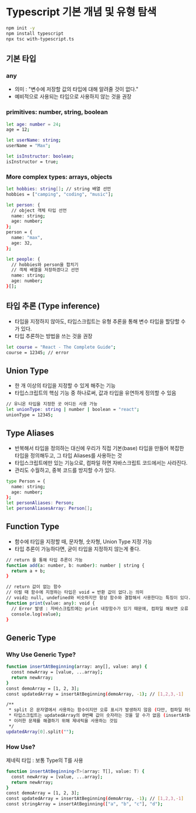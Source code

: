 # Typescript 기본 개념 및 유형 탐색

```bash
npm init -y
npm install typescript
npx tsc with-typescript.ts
```

## 기본 타입

### any

- 의미 : "변수에 저장할 값의 타입에 대해 알려줄 것이 없다."
- 예비적으로 사용되는 타입으로 사용하지 않는 것을 권장

### primitives: number, string, boolean

```bash
let age: number = 24;
age = 12;

let userName: string;
userName = "Max";

let isInstructor: boolean;
isInstructor = true;
```

### More complex types: arrays, objects

```bash
let hobbies: string[]; // string 배열 선언
hobbies = ["camping", "coding", "music"];

let person: {
  // object 객체 타입 선언
  name: string;
  age: number;
};
person = {
  name: "max",
  age: 32,
};

let people: {
  // hobbies와 person을 합치기
  // 객체 배열을 저장하겠다고 선언
  name: string;
  age: number;
}[];

```

## 타입 추론 (Type inference)

- 타입을 지정하지 않아도, 타입스크립트는 유형 추론을 통해 변수 타입을 할당할 수가 있다.
- 타입 추론하는 방법을 쓰는 것을 권장

```bash
let course = "React - The Complete Guide";
course = 12345; // error
```

## Union Type

- 한 개 이상의 타입을 지정할 수 있게 해주는 기능
- 타입스크립트의 핵심 기능 중 하나로써, 값과 타입을 유연하게 정의할 수 있음

```bash
// 유니온 타입을 지정한 곳 어디든 사용 가능
let unionType: string | number | boolean = "react";
unionType = 12345;
```

## Type Aliases

- 반복해서 타입을 정의하는 대신에 우리가 직접 기본(base) 타입을 만들어 복잡한 타입을 정의해두고, 그 타입 Aliases를 사용하는 것
- 타입스크립트에만 있는 기능으로, 컴파일 하면 자바스크립트 코드에서는 사라진다.
- 관리도 수월하고, 중복 코드를 방지할 수가 있다.

```bash
type Person = {
  name: string;
  age: number;
};
let personAliases: Person;
let personAliasesArray: Person[];
```

## Function Type

- 함수에 타입을 지정할 때, 문자형, 숫자형, Union Type 지정 가능
- 타입 추론이 가능하다면, 굳이 타입을 지정하지 않는게 좋다.

```bash
// return 을 통해 타입 추론이 가능
function add(a: number, b: number): number | string {
  return a + b;
}
```

```bash
// return 값이 없는 함수
// 이럴 때 함수에 지정하는 타입은 void = 반환 값이 없다.는 의미
// void는 null, undefined와 비슷하지만 항상 함수와 결합해서 사용한다는 특징이 있다.
function print(value: any): void {
  // Error 발생 : 자바스크립트에는 print 내장함수가 있기 때문에, 컴파일 해보면 오류 발생
  console.log(value);
}
```

## Generic Type

### Why Use Generic Type?

```bash
function insertAtBeginning(array: any[], value: any) {
  const newArray = [value, ...array];
  return newArray;
}
const demoArray = [1, 2, 3];
const updatedArray = insertAtBeginning(demoArray, -1); // [1,2,3,-1]

/**
 * split 은 문자열에서 사용하는 함수이지만 오류 표시가 발생하지 않음 (다만, 컴파일 하면 오류 발생함)
 * 타입스크립트는 updatedArray의 0번째 값이 숫자라는 것을 알 수가 없음 (insertAtBeginning - array 값을 any 타입으로 선언되었기 때문에)
 * 이러한 문제를 해결하기 위해 제네릭을 사용하는 것임
 */
updatedArray[0].split("");
```

### How Use?

제네릭 타입 : 보통 Type의 T를 사용

```bash
function insertAtBeginning<T>(array: T[], value: T) {
  const newArray = [value, ...array];
  return newArray;
}
const demoArray = [1, 2, 3];
const updatedArray = insertAtBeginning(demoArray, -1); // [1,2,3,-1]
const stringArray = insertAtBeginning(["a", "b", "c"], "d");

```
